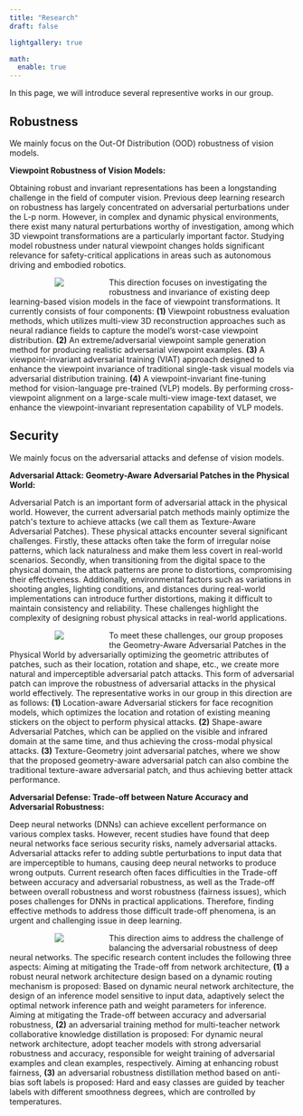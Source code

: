 ```yaml
---
title: "Research"
draft: false

lightgallery: true

math:
  enable: true
---
```


In this page, we will introduce several representive works in our group.

## Robustness

We mainly focus on the Out-Of Distribution (OOD) robustness of vision models. 

<b>Viewpoint Robustness of Vision Models:</b> 

Obtaining robust and invariant representations has been a longstanding challenge in the field of computer vision. Previous deep learning research on robustness has largely concentrated on adversarial perturbations under the L-p norm. However, in complex and dynamic physical environments, there exist many natural perturbations worthy of investigation, among which 3D viewpoint transformations are a particularly important factor. Studying model robustness under natural viewpoint changes holds significant relevance for safety-critical applications in areas such as autonomous driving and embodied robotics.

<div class="framework">
<img src="/research/framework_2.jpg">
</div>

This direction focuses on investigating the robustness and invariance of existing deep learning-based vision models in the face of viewpoint transformations. It currently consists of four components: <b>(1)</b>  Viewpoint robustness evaluation methods, which utilizes multi-view 3D reconstruction approaches such as neural radiance fields to capture the model’s worst-case viewpoint distribution. <b>(2)</b> An extreme/adversarial viewpoint sample generation method for producing realistic adversarial viewpoint examples. <b>(3)</b> A viewpoint-invariant adversarial training (VIAT) approach designed to enhance the viewpoint invariance of traditional single-task visual models via adversarial distribution training. <b>(4)</b> A viewpoint-invariant fine-tuning method for vision-language pre-trained (VLP) models. By performing cross-viewpoint alignment on a large-scale multi-view image-text dataset, we enhance the viewpoint-invariant representation capability of VLP models.


## Security

We mainly focus on the adversarial attacks and defense of vision models. 

<b>Adversarial Attack: Geometry-Aware Adversarial Patches in the Physical World:</b>

Adversarial Patch is an important form of adversarial attack in the physical world. However, the current adversarial patch methods mainly optimize the patch's texture to achieve attacks (we call them as Texture-Aware Adversarial Patches). These physical attacks encounter several significant challenges. Firstly, these attacks often take the form of irregular noise patterns, which lack naturalness and make them less covert in real-world scenarios. Secondly, when transitioning from the digital space to the physical domain, the attack patterns are prone to distortions, compromising their effectiveness. Additionally, environmental factors such as variations in shooting angles, lighting conditions, and distances during real-world implementations can introduce further distortions, making it difficult to maintain consistency and reliability. These challenges highlight the complexity of designing robust physical attacks in real-world applications.

<div class="framework">
<img src="/research/framework_3.jpg">
</div>

To meet these challenges, our group proposes the Geometry-Aware Adversarial Patches in the Physical World by adversarially optimizing the geometric attributes of patches, such as their location, rotation and shape, etc., we create more natural and imperceptible adversarial patch attacks. This form of adversarial patch can improve the robustness of adversarial attacks in the physical world effectively. The representative works in our group in this direction are as follows: <b>(1)</b> Location-aware Adversarial stickers for face recognition models, which optimizes the location and rotation of existing meaning stickers on the object to perform physical attacks. <b>(2)</b> Shape-aware Adversarial Patches, which can be applied on the visible and infrared domain at the same time, and thus achieving the cross-modal physical attacks. <b>(3)</b> Texture-Geometry joint adversarial patches, where we show that the proposed geometry-aware adversarial patch can also combine the traditional texture-aware adversarial patch, and thus achieving better attack performance.  

<b>Adversarial Defense: Trade-off between Nature Accuracy and Adversarial Robustness:</b>

Deep neural networks (DNNs) can achieve excellent performance on various complex tasks. However, recent studies have found that deep neural networks face serious security risks, namely adversarial attacks. Adversarial attacks refer to adding subtle perturbations to input data that are imperceptible to humans, causing deep neural networks to produce wrong outputs. Current research often faces difficulties in the Trade-off between accuracy and adversarial robustness, as well as the Trade-off between overall robustness and worst robustness (fairness issues), which poses challenges for DNNs in practical applications. Therefore, finding effective methods to address those difficult trade-off phenomena, is an urgent and challenging issue in deep learning.

<div class="framework">
<img src="/research/framework_1.jpg">
</div>


This direction aims to address the challenge of balancing the adversarial robustness of deep neural networks. The specific research content includes the following three aspects: Aiming at mitigating the Trade-off from network architecture, <b>(1)</b> a robust neural network architecture design based on a dynamic routing mechanism is proposed: Based on dynamic neural network architecture, the design of an inference model sensitive to input data, adaptively select the optimal network inference path and weight parameters for inference. Aiming at mitigating the Trade-off between accuracy and adversarial robustness, <b>(2)</b> an adversarial training method for multi-teacher network collaborative knowledge distillation is proposed: For dynamic neural network architecture, adopt teacher models with strong adversarial robustness and accuracy, responsible for weight training of adversarial examples and clean examples, respectively. Aiming at enhancing robust fairness, <b>(3)</b> an adversarial robustness distillation method based on anti-bias soft labels is proposed: Hard and easy classes are guided by teacher labels with different smoothness degrees, which are controlled by temperatures.




<style>
    .framework {
        width: auto;
        height: auto;
        display: flex;
        /* border-radius: 50%; */
        align-items: center;
        justify-content: center;
        overflow: hidden;
        float: left;
        margin-left: 80px;
        margin-right: 80px;
        margin-bottom: 10px;
    }
</style>

